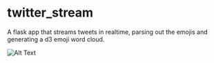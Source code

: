 # twitter_stream

A flask app that streams tweets in realtime, parsing out the emojis and generating a d3 emoji word cloud.

![Alt Text](https://thumbs.gfycat.com/WillingAstonishingGuppy-size_restricted.gif)

